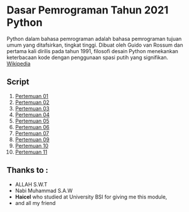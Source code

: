 # Dasar Pemrograman Tahun 2021 Python
Python dalam bahasa pemrograman adalah bahasa pemrograman tujuan umum yang ditafsirkan, tingkat tinggi. Dibuat oleh Guido van Rossum dan pertama kali dirilis pada tahun 1991, filosofi desain Python menekankan keterbacaan kode dengan penggunaan spasi putih yang signifikan. [Wikipedia](https://id.wikipedia.org/wiki/Python_(bahasa_pemrograman))

## Script
1. [Pertemuan 01](/Pertemuan01/)
2. [Pertemuan 02](/Pertemuan02/)
3. [Pertemuan 03](/Pertemuan03/)
4. [Pertemuan 04](/Pertemuan04/)
5. [Pertemuan 05](/Pertemuan05/)
6. [Pertemuan 06](/Pertemuan06/)
7. [Pertemuan 07](/Pertemuan07/)
8. [Pertemuan 09](/Pertemuan09/)
9. [Pertemuan 10](/Pertemuan10/)
10. [Pertemuan 11](/Pertemuan11/)

## Thanks to :
- ALLAH S.W.T
- Nabi Muhammad S.A.W
- **Haicel** who studied at University BSI for giving me this module,
- and all my friend